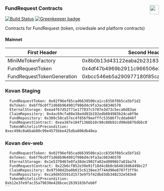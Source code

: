 ### FundRequest Contracts<img align="right" src="https://fundrequest.io/assets/img/logo.png" height="30px" />

[![Build Status](https://img.shields.io/travis/FundRequest/contracts.svg?style=for-the-badge)](https://img.shields.io/travis/FundRequest/contracts.svg?style=for-the-badge) 
[![Greenkeeper badge](https://badges.greenkeeper.io/FundRequest/contracts.svg)](https://greenkeeper.io/)

Contracts for FundRequest (token, crowdsale and platform contracts)


#### Mainnet

| First Header  | Second Header |
| ------------- | ------------- |
| MiniMeTokenFactory  | 0x8b0b13d43122eaba2b2318387dc6a368ce398f6a  |
| FundRequestToken  | 0x4df47b4969b2911c966506e3592c41389493953b  |
| FundRequestTokenGeneration  | 0xbcc546eb5a290977180f85cafaa712019893729c  |

### Kovan Staging

```
  FundRequestToken: 0x02f96ef85cad6639500ca1cc8356f0b5ca5bf1d2
  0xToken: 0x6ff6c0ff1d68b964901f986d4c9fa3ac68346570
  EternalStorage: 0xea4f67d52771e177037c5787e3d73c5eca0d83ae
  ClaimRepository: 0x4ac69cfa88e38edd81b192edb084983b24ca8f9e
  FundRepository: 0x309c50ca57ec4f856f9eefffc53586f7cdda046f
  FundRequestContract: 0xea387e184f1366b10c98c08b92cd90eb876dbbc0
  TokenWhitelistPrecondition: 0xec498c0a6bab80c99e4575bbe425dba806db48ea
```




### Kovan dev-web

```
  FundRequestToken: 0x02f96ef85cad6639500ca1cc8356f0b5ca5bf1d2
  0xToken: 0x6ff6c0ff1d68b964901f986d4c9fa3ac68346570
  EternalStorage: 0x1e5370467e0fa38de1902fa02ed8096b7a81ba74
  FundRequestContract: 0x22b6cf852e39e91f18d4c8b0cb64810d6d49bc27
  ClaimRepository: 0x97590d2ba0b015c6138ee3f744d90e8707f3ff9c
  FundRepository: 0xca9d455591d1573e9f5f42dbd3db348232e583e0
  TokenWhitelistPrecondition: 0xb12e3fe9fac35a79030e428bcec2639183bfeb0f
``